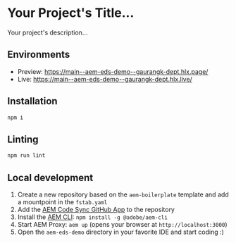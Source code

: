 # Your Project's Title...
Your project's description...

## Environments
- Preview: https://main--aem-eds-demo--gaurangk-dept.hlx.page/
- Live: https://main--aem-eds-demo--gaurangk-dept.hlx.live/

## Installation

```sh
npm i
```

## Linting

```sh
npm run lint
```

## Local development

1. Create a new repository based on the `aem-boilerplate` template and add a mountpoint in the `fstab.yaml`
1. Add the [AEM Code Sync GitHub App](https://github.com/apps/aem-code-sync) to the repository
1. Install the [AEM CLI](https://github.com/adobe/helix-cli): `npm install -g @adobe/aem-cli`
1. Start AEM Proxy: `aem up` (opens your browser at `http://localhost:3000`)
1. Open the `aem-eds-demo` directory in your favorite IDE and start coding :)

